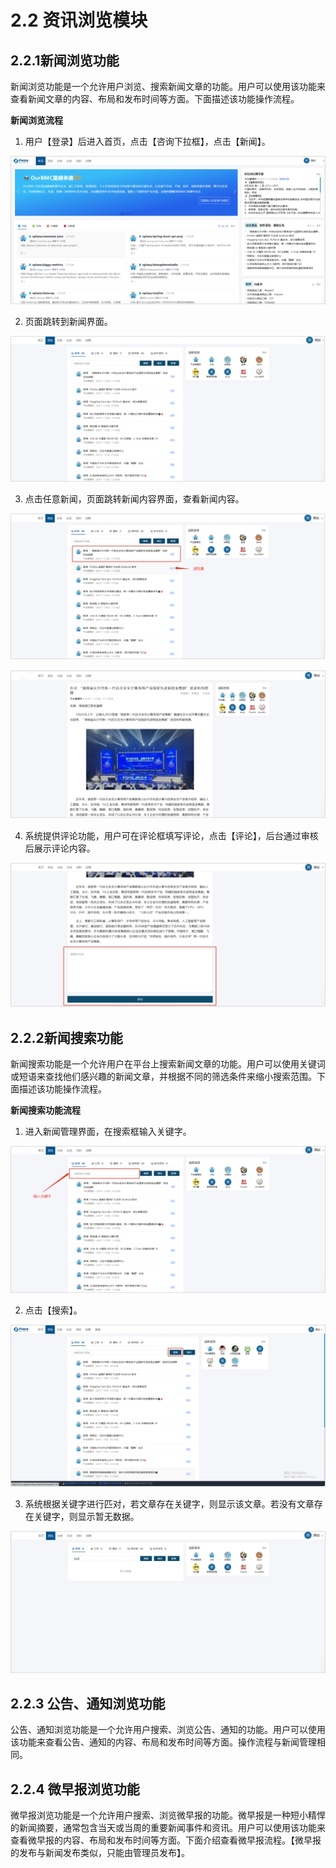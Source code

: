 
# **2.2 资讯浏览模块**

## **2.2.1新闻浏览功能**

新闻浏览功能是一个允许用户浏览、搜索新闻文章的功能。用户可以使用该功能来查看新闻文章的内容、布局和发布时间等方面。下面描述该功能操作流程。

 

**新闻浏览流程**

1. 用户【登录】后进入首页，点击【咨询下拉框】，点击【新闻】。

![img](../public/asstes/wps22.jpg) 

2. 页面跳转到新闻界面。

![img](../public/asstes/wps23.jpg) 

3. 点击任意新闻，页面跳转新闻内容界面，查看新闻内容。

![img](../public/asstes/wps24.jpg) 

![img](../public/asstes/wps25.jpg) 

4. 系统提供评论功能，用户可在评论框填写评论，点击【评论】，后台通过审核后展示评论内容。

![img](../public/asstes/wps26.jpg) 

 

## **2.2.2新闻搜索功能**

新闻搜索功能是一个允许用户在平台上搜索新闻文章的功能。用户可以使用关键词或短语来查找他们感兴趣的新闻文章，并根据不同的筛选条件来缩小搜索范围。下面描述该功能操作流程。

 

**新闻搜索功能流程**

1. 进入新闻管理界面，在搜索框输入关键字。

![img](../public/asstes/wps27.jpg) 

2. 点击【搜索】。

![img](../public/asstes/wps28.jpg) 

3. 系统根据关键字进行匹对，若文章存在关键字，则显示该文章。若没有文章存在关键字，则显示暂无数据。

![img](../public/asstes/wps29.jpg) 

 

 

## **2.2.3 公告、通知浏览功能**

公告、通知浏览功能是一个允许用户搜索、浏览公告、通知的功能。用户可以使用该功能来查看公告、通知的内容、布局和发布时间等方面。操作流程与新闻管理相同。

 

## **2.2.4 微早报浏览功能**

微早报浏览功能是一个允许用户搜索、浏览微早报的功能。微早报是一种短小精悍的新闻摘要，通常包含当天或当周的重要新闻事件和资讯。用户可以使用该功能来查看微早报的内容、布局和发布时间等方面。下面介绍查看微早报流程。【微早报的发布与新闻发布类似，只能由管理员发布】。